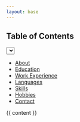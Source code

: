 ```yaml
---
layout: base
---
```

<head>
    <link rel="stylesheet" href="/assets/css/mystyle.css">
</head>
<div class="sidebar">
    <h2>Table of Contents</h2>
    <select id="toc-select">
        <!-- options will be added by JavaScript -->
    </select>
    <ul id="toc-list">
        <li><a href="#about">About</a></li>
        <li><a href="#education">Education</a></li>
        <li><a href="#work-experience">Work Experience</a></li>
        <li><a href="#languages">Languages</a></li>
        <li><a href="#skills">Skills</a></li>
        <li><a href="#hobbies">Hobbies</a></li>
        <li><a href="#contact">Contact</a></li>
    </ul>
</div>
<script>
document.addEventListener('DOMContentLoaded', function() {
    var tocSelect = document.getElementById('toc-select');
    var tocList = document.getElementById('toc-list');

    // Create an <option> for each <li> in the table of contents
    for (var i = 0; i < tocList.children.length; i++) {
        var li = tocList.children[i];
        var option = document.createElement('option');
        option.value = li.querySelector('a').href;
        option.textContent = li.textContent;
        tocSelect.appendChild(option);
    }

    // Navigate to the selected section when an option is selected
    tocSelect.addEventListener('change', function() {
        window.location = tocSelect.value;
    });
});
</script>
<div class="main-content">
    {{ content }}
</div>
